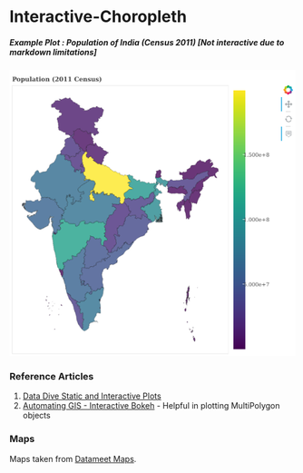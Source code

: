 # Interactive-Choropleth

##### Example Plot : Population of India (Census 2011) [Not interactive due to markdown limitations]
![Plot](https://github.com/ieshanvaidya/Interactive-Choropleth/blob/master/choropleth/map.png)

### Reference Articles
1. [Data Dive Static and Interactive Plots](https://data-dive.com/cologne-bike-rentals-interactive-map-bokeh)
2. [Automating GIS - Interactive Bokeh](https://automating-gis-processes.github.io/Lesson5-interactive-map-Bokeh-advanced-plotting.html) - Helpful in plotting MultiPolygon objects

### Maps
Maps taken from [Datameet Maps](https://github.com/datameet/maps).
